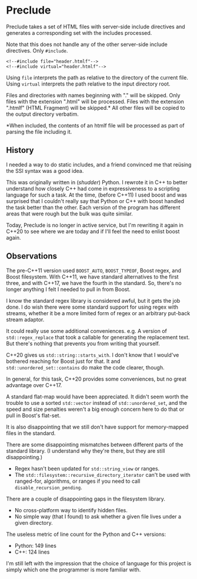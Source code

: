 # Preclude

Preclude takes a set of HTML files with server-side include directives and generates a corresponding set with the includes processed.

Note that this does not handle any of the other server-side include directives. Only `#include`.

    <!--#include file="header.htmlf"-->
    <!--#include virtual="header.htmlf"-->

Using `file` interprets the path as relative to the directory of the current file. Using `virtual` interprets the path relative to the input directory root.

Files and directories with names beginning with "." will be skipped. Only files with the extension ".html" will be processed. Files with the extension ".htmlf" (HTML Fragment) will be skipped.\* All other files will be copied to the output directory verbatim.

\*When included, the contents of an htmlf file will be processed as part of parsing the file including it.

## History

I needed a way to do static includes, and a friend convinced me that reüsing the SSI syntax was a good idea.

This was originally written in (_shudder_) Python. I rewrote it in C++ to better understand how closely C++ had come in expressiveness to a scripting language for such a task. At the time, (before C++11) I used boost and was surprised that I couldn't really say that Python or C++ with boost handled the task better than the other. Each version of the program has different areas that were rough but the bulk was quite similar.

Today, Preclude is no longer in active service, but I'm rewriting it again in C++20 to see where we are today and if I'll feel the need to enlist boost again.

## Observations

The pre-C++11 version used `BOOST_AUTO`, `BOOST_TYPEOF`, Boost regex, and Boost filesystem. With C++11, we have standard alternatives to the first three, and with C++17, we have the fourth in the standard. So, there's no longer anything I felt I needed to pull in from Boost.

I know the standard regex library is considered awful, but it gets the job done. I do wish there were some standard support for using regex with streams, whether it be a more limited form of regex or an arbitrary put-back stream adaptor.

It could really use some additional conveniences. e.g. A version of `std::regex_replace` that took a callable for generating the replacement text. But there's nothing that prevents you from writing that yourself.

C++20 gives us `std::string::starts_with`. I don't know that I would've bothered reaching for Boost just for that. It and `std::unordered_set::contains` do make the code clearer, though.

In general, for this task, C++20 provides some conveniences, but no great advantage over C++17.

A standard flat-map would have been appreciated. It didn't seem worth the trouble to use a sorted `std::vector` instead of `std::unordered_set`, and the speed and size penalties weren't a big enough concern here to do that or pull in Boost's flat-set.

It is also disappointing that we still don't have support for memory-mapped files in the standard.

There are some disappointing mismatches between different parts of the standard library. (I understand why they're there, but they are still disappointing.)

* Regex hasn't been updated for `std::string_view` or ranges.
* The `std::filesystem::recursive_directory_iterator` can't be used with ranged-for, algorithms, or ranges if you need to call `disable_recursion_pending`.

There are a couple of disappointing gaps in the filesystem library.

* No cross-platform way to identify hidden files.
* No simple way (that I found) to ask whether a given file lives under a given directory.

The useless metric of line count for the Python and C++ versions:

* Python: 149 lines
* C++: 124 lines

I'm still left with the impression that the choice of language for this project is simply which one the programmer is more familiar with.
